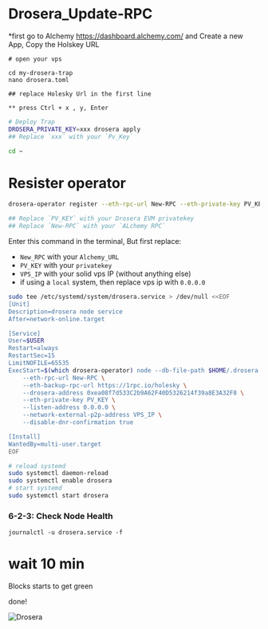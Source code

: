# Drosera_Update-RPC
*first go to Alchemy https://dashboard.alchemy.com/ and Create a new App, Copy the Holskey URL
```
# open your vps

cd my-drosera-trap
nano drosera.toml

## replace Holesky Url in the first line

** press Ctrl + x , y, Enter

```
```bash
# Deploy Trap
DROSERA_PRIVATE_KEY=xxx drosera apply
## Replace `xxx` with your `Pv_Key`
```
```bash
cd ~
```
# Resister operator
```bash
drosera-operator register --eth-rpc-url New-RPC --eth-private-key PV_KEY

## Replace `PV_KEY` with your Drosera EVM privatekey 
## Replace `New-RPC` with your `ALchemy RPC` 
```
Enter this command in the terminal, But first replace:
* `New_RPC` with your `Alchemy_URL`
* `PV_KEY` with your `privatekey`
* `VPS_IP` with your solid vps IP (without anything else)
* if using a `local` system, then replace vps ip with `0.0.0.0`
```bash
sudo tee /etc/systemd/system/drosera.service > /dev/null <<EOF
[Unit]
Description=drosera node service
After=network-online.target

[Service]
User=$USER
Restart=always
RestartSec=15
LimitNOFILE=65535
ExecStart=$(which drosera-operator) node --db-file-path $HOME/.drosera.db --network-p2p-port 31313 --server-port 31314 \
    --eth-rpc-url New-RPC \
    --eth-backup-rpc-url https://1rpc.io/holesky \
    --drosera-address 0xea08f7d533C2b9A62F40D5326214f39a8E3A32F8 \
    --eth-private-key PV_KEY \
    --listen-address 0.0.0.0 \
    --network-external-p2p-address VPS_IP \
    --disable-dnr-confirmation true

[Install]
WantedBy=multi-user.target
EOF

```
```bash
# reload systemd
sudo systemctl daemon-reload
sudo systemctl enable drosera
# start systemd
sudo systemctl start drosera
```
### 6-2-3: Check Node Health
```console
journalctl -u drosera.service -f
```
# wait 10 min
Blocks starts to get green 

done!

![Drosera](https://github.com/user-attachments/assets/c634f3e8-323d-492d-8b05-304fb767c300)

